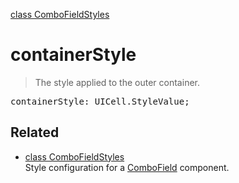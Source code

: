 [class ComboFieldStyles](ComboFieldStyles.md)

# containerStyle

> The style applied to the outer container.

<pre class="docgen_signature">containerStyle: UICell.StyleValue;</pre>

## Related

- [<!--{ref:class}-->class ComboFieldStyles](ComboFieldStyles.md) \
    Style configuration for a [ComboField](ComboField.md) component.
